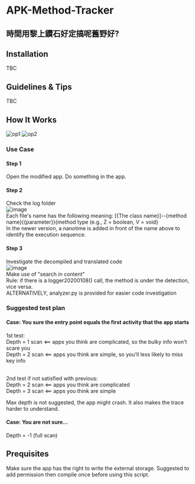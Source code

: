 # APK-Method-Tracker
## 時間用黎上鑽石好定搞呢舊野好?
## Installation
TBC
## Guidelines & Tips
TBC
## How It Works
![op1](https://user-images.githubusercontent.com/65654501/148697278-7d705787-68ef-4b2c-88c6-fe6021858552.png)
![op2](https://user-images.githubusercontent.com/65654501/148697716-522caf7b-540a-4d4f-82c6-ba66ed485de3.png)
### Use Case
#### Step 1
Open the modified app.
Do something in the app.
#### Step 2
Check the log folder<br>
![image](https://user-images.githubusercontent.com/65654501/148726267-cbffcc9b-fec4-4d6a-acdd-3a843a2c9192.png)<br>
Each file's name has the following meaning:
[{The class name}]--{method name}({parameter}){method type (e.g., Z = boolean, V = void}<br>
In the newer version, a nanotime is added in front of the name above to identify the execution sequence.
#### Step 3
Investigate the decompiled and translated code<br>
![image](https://user-images.githubusercontent.com/65654501/148731679-8d4261f8-9552-457c-b0f5-ae8969ae8d9e.png)<br>
Make use of "search in content"<br>
Rule: if there is a logger20200108() call, the method is under the detection, vice versa.<br>
ALTERNATIVELY, analyzer.py is provided for easier code investigation
### Suggested test plan
#### Case: You sure the entry point equals the first activity that the app starts
1st test:<br>
Depth = 1 scan <== apps you think are complicated, so the bulky info won't scare you<br>
Depth = 2 scan <== apps you think are simple, so you'll less likely to miss key info<br>
<br>

2nd test if not satisfied with previous:<br>
Depth = 2 scan <== apps you think are complicated<br>
Depth = 3 scan <== apps you think are simple<br>

Max depth is not suggested, the app might crash. It also makes the trace harder to understand.
#### Case: You are not sure...
Depth = -1 (full scan)<br>

## Prequisites
Make sure the app has the right to write the external storage.
Suggested to add permission then compile once before using this script.
